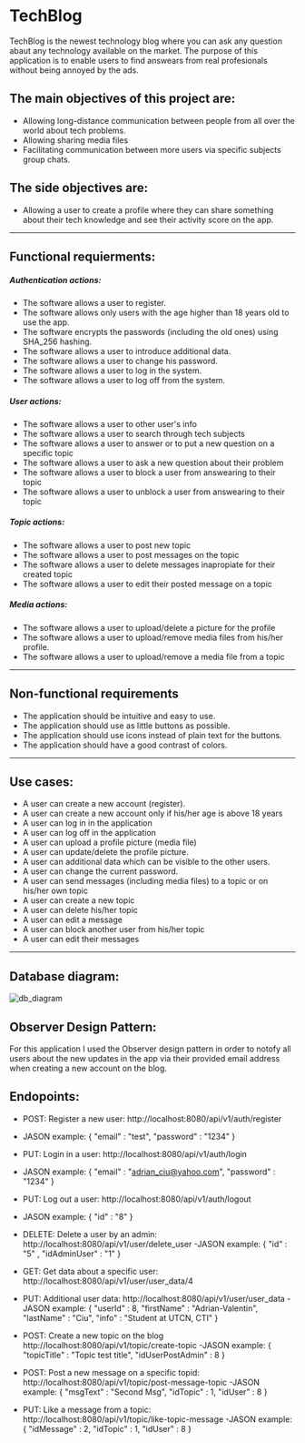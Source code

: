 # TechBlog

TechBlog is the newest technology blog where you can ask any question abaut any technology available on the market.
The purpose of this application is to enable users to find answears from real profesionals without being annoyed by the ads.

## The main objectives of this project are:
- Allowing long-distance communication between people from all over the world about tech problems.
- Allowing sharing media files
- Facilitating communication between more users via specific subjects group chats.

## The side objectives are:
- Allowing a user to create a profile where they can share something about their tech knowledge and see their activity score on the app.

---
## Functional requierments:
#####  Authentication actions:
- The software allows a user to register.
- The software allows only users with the age higher than 18 years old to use the app.
- The software encrypts the passwords (including the old ones) using SHA_256 hashing.
- The software allows a user to introduce additional data.
- The software allows a user to change his password.
- The software allows a user to log in the system.
- The software allows a user to log off from the system.

#####  User actions:
- The software allows a user to other user's info
- The software allows a user to search through tech subjects
- The software allows a user to answer or to put a new question on a specific topic
- The software allows a user to ask a new question about their problem
- The software allows a user to block a user from answearing to their topic
- The software allows a user to unblock a user from answearing to their topic
 

##### Topic actions:
- The software allows a user to post new topic
- The software allows a user to post messages on the topic
- The software allows a user to delete messages inapropiate for their created topic
- The software allows a user to edit their posted message on a topic

##### Media actions:
- The software allows a user to upload/delete a picture for the profile
- The software allows a user to upload/remove media files from his/her profile.
- The software allows a user to upload/remove a media file from a topic

---
##  Non-functional requirements
- The application should be intuitive and easy to use.
- The application should use as little buttons as possible.
- The application should use icons instead of plain text for the buttons.
- The application should have a good contrast of colors.


---
## Use cases:
- A user can create a new account (register).
- A user can create a new account only if his/her age is above 18 years
- A user can log in in the application
- A user can log off in the application
- A user can upload a profile picture (media file)
- A user can update/delete the profile picture.
- A user can additional data which can be visible to the other users.
- A user can change the current password.
- A user can send messages (including media files) to a topic or on his/her own topic
- A user can create a new topic
- A user can delete his/her topic
- A user can edit a message
- A user can block another user from his/her topic
- A user can edit their messages
---

## Database diagram:


![db_diagram](https://user-images.githubusercontent.com/111737211/225292495-4d65691f-2215-4c26-8fda-3304a194a285.svg)


## Observer Design Pattern:
For this application I used the Observer design pattern in order to notofy all users about the new updates in the app via their provided email address when creating a new account on the blog.

## Endopoints:
- POST: Register a new user:
http://localhost:8080/api/v1/auth/register
- JASON example:
{
    "email" : "test",
    "password" : "1234" 
}

- PUT: Login in a user:
http://localhost:8080/api/v1/auth/login
- JASON example:
{
    "email" : "adrian_ciu@yahoo.com",
    "password" : "1234" 
}

- PUT: Log out a user:
http://localhost:8080/api/v1/auth/logout
- JASON example:
{
    "id" : "8" 
}

- DELETE: Delete a user by an admin:
http://localhost:8080/api/v1/user/delete_user
-JASON example:
{
    "id" : "5" ,
    "idAdminUser" : "1" 
}

- GET: Get data about a specific user:
http://localhost:8080/api/v1/user/user_data/4

- PUT: Additional user data:
http://localhost:8080/api/v1/user/user_data
-JASON example:
{
    "userId" : 8,
    "firstName" : "Adrian-Valentin",
    "lastName" : "Ciu",
    "info" : "Student at UTCN, CTI"
}

- POST: Create a new topic on the blog
http://localhost:8080/api/v1/topic/create-topic
-JASON example:
{
    "topicTitle" : "Topic test title",
    "idUserPostAdmin" : 8
}

- POST: Post a new message on a specific topid:
http://localhost:8080/api/v1/topic/post-message-topic
-JASON example:
{
    "msgText" : "Second Msg",
    "idTopic" : 1,
    "idUser" : 8
}

- PUT: Like a message from a topic:
http://localhost:8080/api/v1/topic/like-topic-message
-JASON example:
{
    "idMessage" : 2, 
    "idTopic" : 1,
    "idUser" : 8
}
